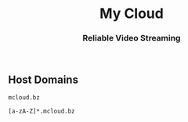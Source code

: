 <h1 align="center">My Cloud</h1>

<h3 align="center">Reliable Video Streaming</h3>

<br>

## Host Domains

```
mcloud.bz
```

```
[a-zA-Z]*.mcloud.bz
```

